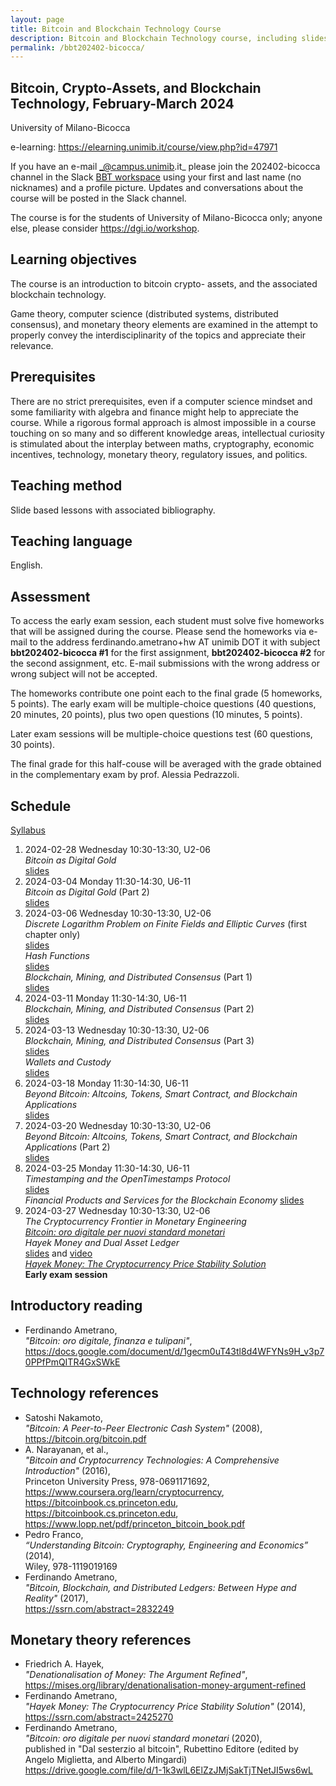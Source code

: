 ```yaml
---
layout: page
title: Bitcoin and Blockchain Technology Course
description: Bitcoin and Blockchain Technology course, including slides, code, videos, etc.
permalink: /bbt202402-bicocca/
---
```


## Bitcoin, Crypto-Assets, and Blockchain Technology, February-March 2024

University of Milano-Bicocca

e-learning: <https://elearning.unimib.it/course/view.php?id=47971>

If you have an e-mail _@campus.unimib.it_
please join the 202402-bicocca channel in the Slack
[BBT workspace](https://join.slack.com/t/bbt-training/signup)
using your first and last name (no nicknames) and
a profile picture.
Updates and conversations about the course will be posted in the Slack channel.

The course is for the students of University of Milano-Bicocca only;
anyone else, please consider <https://dgi.io/workshop>.

## Learning objectives

The course is an introduction to bitcoin
crypto- assets,
and the associated blockchain technology.

Game theory, computer science (distributed systems, distributed
consensus), and monetary theory elements are examined
in the attempt to properly convey the interdisciplinarity of the topics
and appreciate their relevance.

## Prerequisites

There are no strict prerequisites,
even if a computer science mindset
and some familiarity with algebra and finance
might help to appreciate the course.
While a rigorous formal approach is almost impossible
in a course touching on so many and so different knowledge areas,
intellectual curiosity is stimulated about the interplay between
maths, cryptography, economic incentives, technology,
monetary theory, regulatory issues, and politics.

## Teaching method

Slide based lessons with associated bibliography.

## Teaching language

English.

## Assessment

To access the early exam session,
each student must solve five homeworks
that will be assigned during the course.
Please send the homeworks via e-mail to the address
ferdinando.ametrano+hw AT unimib DOT it
with subject
**bbt202402-bicocca #1** for the first assignment,
**bbt202402-bicocca #2** for the second assignment,
etc.
E-mail submissions with the wrong address or wrong subject will not be accepted.

The homeworks contribute one point each to the final grade (5 homeworks, 5 points).
The early exam will be
multiple-choice questions (40 questions, 20 minutes, 20 points),
plus two open questions (10 minutes, 5 points).

Later exam sessions will be multiple-choice questions test (60 questions, 30 points).

The final grade for this half-couse will be averaged with
the grade obtained in the complementary exam by prof. Alessia Pedrazzoli.

## Schedule

[Syllabus](https://drive.google.com/open?id=1aIkWq32CKxKMA3SE72C6NNC7houkUO59)

01. 2024-02-28 Wednesday 10:30-13:30, U2-06  
    _Bitcoin as Digital Gold_  
    [slides](https://drive.google.com/file/d/1FpudunEQrBY8WLTSLzwThOoFxMKGTCho)
01. 2024-03-04 Monday 11:30-14:30, U6-11  
    _Bitcoin as Digital Gold_ (Part 2)  
    [slides](https://drive.google.com/file/d/1FpudunEQrBY8WLTSLzwThOoFxMKGTCho)
01. 2024-03-06 Wednesday 10:30-13:30, U2-06  
    _Discrete Logarithm Problem on Finite Fields and Elliptic Curves_ (first chapter only)  
    [slides](https://drive.google.com/file/d/1FgQaVBv__y7x07cRCMaCXM9xTJMW9lgS)  
    _Hash Functions_  
    [slides](https://drive.google.com/file/d/1LzaOx1rrFzswkKBrmZjIbMYkxWYpn-m1)  
    _Blockchain, Mining, and Distributed Consensus_ (Part 1)  
    [slides](https://drive.google.com/file/d/1_rGy7wdI8iWx6w6LG_CGCmmLnAIFhncz)  
01. 2024-03-11 Monday 11:30-14:30, U6-11  
    _Blockchain, Mining, and Distributed Consensus_ (Part 2)  
    [slides](https://drive.google.com/file/d/1_rGy7wdI8iWx6w6LG_CGCmmLnAIFhncz)  
01. 2024-03-13 Wednesday 10:30-13:30, U2-06  
    _Blockchain, Mining, and Distributed Consensus_ (Part 3)  
    [slides](https://drive.google.com/file/d/1_rGy7wdI8iWx6w6LG_CGCmmLnAIFhncz)  
    _Wallets and Custody_  
    [slides](https://drive.google.com/file/d/10p-oWviNRLBv5hQUJa3KPxMQLl1a3nXF)  
01. 2024-03-18 Monday 11:30-14:30, U6-11  
    _Beyond Bitcoin: Altcoins, Tokens, Smart Contract, and Blockchain Applications_  
    [slides](https://drive.google.com/file/d/12jGsSBY5sMwgRQwvjwlnG6J9xOxi0P0Z)  
01. 2024-03-20 Wednesday 10:30-13:30, U2-06  
    _Beyond Bitcoin: Altcoins, Tokens, Smart Contract, and Blockchain Applications_ (Part 2)  
    [slides](https://drive.google.com/file/d/12jGsSBY5sMwgRQwvjwlnG6J9xOxi0P0Z)  
01. 2024-03-25 Monday 11:30-14:30, U6-11  
    _Timestamping and the OpenTimestamps Protocol_  
    [slides](https://drive.google.com/file/d/1GksUgO54g1z7P4HUVmxXufmuM9y3EZ1b)  
    _Financial Products and Services for the Blockchain Economy_ [slides](https://drive.google.com/file/d/1KnZL6dXQTJRbCKtCRfBvVO9xrRnHJTgb)  
01. 2024-03-27 Wednesday 10:30-13:30, U2-06  
    _The Cryptocurrency Frontier in Monetary Engineering_  
    _[Bitcoin: oro digitale per nuovi standard monetari](https://www.amazon.it/Dal-sesterzio-bitcoin-Angelo-Miglietta/dp/8849856806)_  
    _Hayek Money and Dual Asset Ledger_  
    [slides](https://drive.google.com/file/d/1T2z4vfRvEv_wooerJI7FgD8IkxeTihlj) and [video](https://www.youtube.com/watch?v=dvgb2YOm1y4&t=2922s)  
    _[Hayek Money: The Cryptocurrency Price Stability Solution](https://ssrn.com/abstract=2425270)_  
    **Early exam session**

## Introductory reading

* Ferdinando Ametrano,  
  _"Bitcoin: oro digitale, finanza e tulipani"_,  
  <https://docs.google.com/document/d/1gecm0uT43tl8d4WFYNs9H_v3p70PPfPmQITR4GxSWkE>

## Technology references

* Satoshi Nakamoto,  
  _"Bitcoin: A Peer-to-Peer Electronic Cash System"_ (2008),  
  <https://bitcoin.org/bitcoin.pdf>
* A. Narayanan, et al.,  
  _"Bitcoin and Cryptocurrency Technologies: A Comprehensive Introduction"_ (2016),  
  Princeton University Press, 978-0691171692,  
  <https://www.coursera.org/learn/cryptocurrency>, <https://bitcoinbook.cs.princeton.edu>, <https://bitcoinbook.cs.princeton.edu>, <https://www.lopp.net/pdf/princeton_bitcoin_book.pdf>
* Pedro Franco,  
  _“Understanding Bitcoin: Cryptography, Engineering and Economics”_ (2014),  
  Wiley, 978-1119019169
* Ferdinando Ametrano,  
  _"Bitcoin, Blockchain, and Distributed Ledgers: Between Hype and Reality"_ (2017),  
  <https://ssrn.com/abstract=2832249>

## Monetary theory references

* Friedrich A. Hayek,  
  _"Denationalisation of Money: The Argument Refined"_,  
  <https://mises.org/library/denationalisation-money-argument-refined>  
* Ferdinando Ametrano,  
  _"Hayek Money: The Cryptocurrency Price Stability Solution"_ (2014),  
  <https://ssrn.com/abstract=2425270>
* Ferdinando Ametrano,  
  _"Bitcoin: oro digitale per nuovi standard monetari_ (2020),  
  published in "Dal sesterzio al bitcoin", Rubettino Editore (edited by Angelo Miglietta,  and Alberto Mingardi)  
  <https://drive.google.com/file/d/1-1k3wlL6ElZzJMjSakTjTNetJI5ws6wL>
